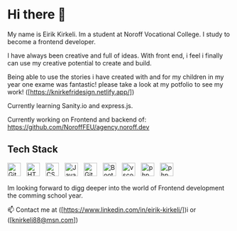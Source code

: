 # Hi there 👋

My name is Eirik Kirkeli. Im a student at Noroff Vocational College.
I study to become a frontend developer.

I have always been creative and full of ideas. With front end, i feel i finally can use my creative potential to create and build.

Being able to use the stories i have created with and for my children in my year one exame was fantastic! please take a look at my potfolio to see my work!
([https://knirkefridesign.netlify.app/])

Currently learning Sanity.io and express.js.

Currently working on Frontend and backend of: https://github.com/NoroffFEU/agency.noroff.dev

## Tech Stack
<img align="left" alt="Git" width="30px" style="padding-right:10px;" src="https://cdn.jsdelivr.net/gh/devicons/devicon/icons/git/git-original.svg" />
<img align="left" alt="HTML" width="30px" style="padding-right:10px;" src="https://cdn.jsdelivr.net/gh/devicons/devicon/icons/html5/html5-plain.svg" />
<img align="left" alt="CSS" width="30px" style="padding-right:10px;" src="https://cdn.jsdelivr.net/gh/devicons/devicon/icons/css3/css3-plain.svg" />
<img align="left" alt="JavaScript" width="30px" style="padding-right:10px;" src="https://cdn.jsdelivr.net/gh/devicons/devicon/icons/javascript/javascript-plain.svg" />
<img align="left" alt="GitHub" width="30px" style="padding-right:10px;" src="https://cdn.jsdelivr.net/gh/devicons/devicon/icons/github/github-original.svg" />
<img align="left" alt="Bootstrap" width="30px" style="padding-right:10px;" src="https://cdn.jsdelivr.net/gh/devicons/devicon/icons/bootstrap/bootstrap-original.svg" />
<img align="left" alt="vscode" width="30px" style="padding-right:10px;" src="https://cdn.jsdelivr.net/gh/devicons/devicon/icons/vscode/vscode-original.svg" />
<img align="left" alt="php" width="30px" style="padding-right:10px;" src="https://cdn.jsdelivr.net/gh/devicons/devicon/icons/php/php-plain.svg" />
<img align="left" alt="php" width="30px" style="padding-right:10px;" src="https://cdn.jsdelivr.net/gh/devicons/devicon/icons/figma/figma-original.svg" />

<br />
<br />

Im looking forward to digg deeper into the world of Frontend development the comming school year.

📫 Contact me at ([https://www.linkedin.com/in/eirik-kirkeli/])i or ([knirkeli88@msn.com])
